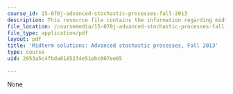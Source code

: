 ```yaml
---
course_id: 15-070j-advanced-stochastic-processes-fall-2013
description: This resource file contains the information regarding midterm solutios.
file_location: /coursemedia/15-070j-advanced-stochastic-processes-fall-2013/2053a5c4fbda0185234e51ebc007ee05_MIT15_070JF13_Mid_Term_Sol.pdf
file_type: application/pdf
layout: pdf
title: 'Midterm solutions: Advanced stochastic processes, Fall 2013'
type: course
uid: 2053a5c4fbda0185234e51ebc007ee05

---
```

None